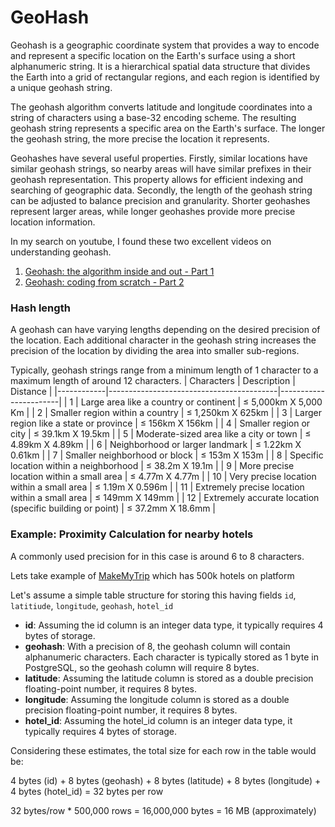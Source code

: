 # GeoHash

Geohash is a geographic coordinate system that provides a way to encode and represent a specific location on the Earth's surface using a short alphanumeric string. It is a hierarchical spatial data structure that divides the Earth into a grid of rectangular regions, and each region is identified by a unique geohash string.

The geohash algorithm converts latitude and longitude coordinates into a string of characters using a base-32 encoding scheme. The resulting geohash string represents a specific area on the Earth's surface. The longer the geohash string, the more precise the location it represents.

Geohashes have several useful properties. Firstly, similar locations have similar geohash strings, so nearby areas will have similar prefixes in their geohash representation. This property allows for efficient indexing and searching of geographic data. Secondly, the length of the geohash string can be adjusted to balance precision and granularity. Shorter geohashes represent larger areas, while longer geohashes provide more precise location information.

In my search on youtube, I found these two excellent videos on understanding geohash.
1. [Geohash: the algorithm inside and out - Part 1](https://www.youtube.com/watch?v=vGKs-c1nQYU)
2. [Geohash: coding from scratch - Part 2](https://www.youtube.com/watch?v=ASLPkpKKCw4)

### Hash length
A geohash can have varying lengths depending on the desired precision of the location. Each additional character in the geohash string increases the precision of the location by dividing the area into smaller sub-regions.

Typically, geohash strings range from a minimum length of 1 character to a maximum length of around 12 characters. 
| Characters | Description                              | Distance              |
|------------|------------------------------------------|-----------------------|
| 1          | Large area like a country or continent   | ≤ 5,000km X 5,000 Km       |
| 2          | Smaller region within a country          | ≤ 1,250km X 625km       |
| 3          | Larger region like a state or province   | ≤ 156km X 156km           |
| 4          | Smaller region or city                    | ≤ 39.1km X 19.5km     |
| 5          | Moderate-sized area like a city or town  | ≤ 4.89km X 4.89km                |
| 6          | Neighborhood or larger landmark          | ≤ 1.22km X 0.61km    |
| 7          | Smaller neighborhood or block            | ≤ 153m X 153m       |
| 8          | Specific location within a neighborhood  | ≤ 38.2m X 19.1m            |
| 9          | More precise location within a small area | ≤ 4.77m X 4.77m            |
| 10         | Very precise location within a small area | ≤ 1.19m X 0.596m |
| 11         | Extremely precise location within a small area | ≤ 149mm X 149mm |
| 12         | Extremely accurate location (specific building or point) | ≤ 37.2mm X 18.6mm |

### Example: Proximity Calculation for nearby hotels
A commonly used precision for in this case is around 6 to 8 characters.

Lets take example of [MakeMyTrip](https://economictimes.indiatimes.com/industry/services/hotels-/-restaurants/hotels-to-contribute-75-of-total-business-by-2020-makemytrip/articleshow/60244096.cms) which has 500k hotels on platform

Let's assume a simple table structure for storing this having fields `id`, `latitiude`, `longitude`, `geohash`, `hotel_id`
- **id**: Assuming the id column is an integer data type, it typically requires 4 bytes of storage.
- **geohash**: With a precision of 8, the geohash column will contain alphanumeric characters. Each character is typically stored as 1 byte in PostgreSQL, so the geohash column will require 8 bytes.
- **latitude**: Assuming the latitude column is stored as a double precision floating-point number, it requires 8 bytes.
- **longitude**: Assuming the longitude column is stored as a double precision floating-point number, it requires 8 bytes.
- **hotel_id**: Assuming the hotel_id column is an integer data type, it typically requires 4 bytes of storage.

Considering these estimates, the total size for each row in the table would be:

4 bytes (id) + 8 bytes (geohash) + 8 bytes (latitude) + 8 bytes (longitude) + 4 bytes (hotel_id) = 32 bytes per row

32 bytes/row * 500,000 rows = 16,000,000 bytes = 16 MB (approximately)